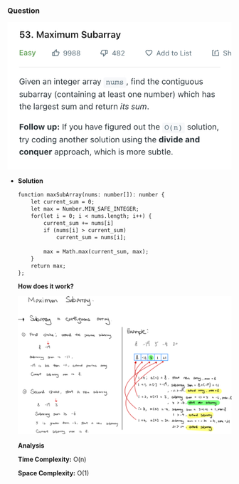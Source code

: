 ### Question

![maximum-sum-subarray-q.jpeg](maximum-sum-subarray-q.jpeg)

- **Solution**

    ```tsx
    function maxSubArray(nums: number[]): number {
        let current_sum = 0;
        let max = Number.MIN_SAFE_INTEGER;
        for(let i = 0; i < nums.length; i++) {
            current_sum += nums[i]
            if (nums[i] > current_sum)
                current_sum = nums[i];
            
            max = Math.max(current_sum, max);
        }
        return max;
    };
    ```

    **How does it work?**

    ![maximum-sum-subarray-sol.png](maximum-sum-subarray-sol.png)

    **Analysis**

    **Time Complexity:** O(n)

    **Space Complexity:** O(1)